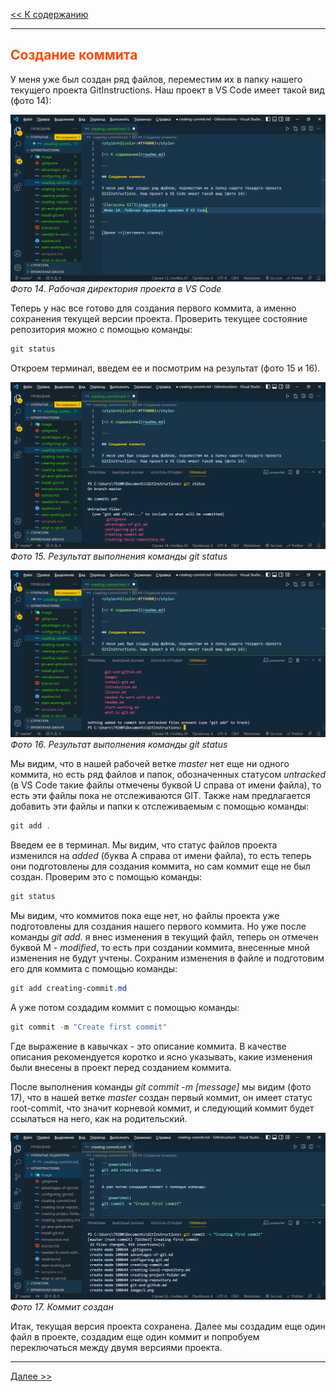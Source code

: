 <style>h2{color:#ff4800}</style>

[<< К содержанию](readme.md)

---

## Создание коммита

У меня уже был создан ряд файлов, переместим их в папку нашего текущего проекта GitInstructions. Наш проект в VS Code имеет такой вид (фото 14):

![Рабочая директория](image/14.png)
_Фото 14. Рабочая директория проекта в VS Code_

Теперь у нас все готово для создания первого коммита, а именно сохранения текущей версии проекта. Проверить текущее состояние репозитория можно с помощью команды:

```powershell
git status
```

Откроем терминал, введем ее и посмотрим на результат (фото 15 и 16).

![GIT статус](image/15.png)
_Фото 15. Результат выполнения команды git status_

![GIT статус](image/16.png)
_Фото 16. Результат выполнения команды git status_

Мы видим, что в нашей рабочей ветке _master_ нет еще ни одного коммита, но есть ряд файлов и папок, обозначенных статусом _untracked_ (в VS Code такие файлы отмечены буквой U справа от имени файла), то есть эти файлы пока не отслеживаются GIT. Также нам предлагается добавить эти файлы и папки к отслеживаемым с помощью команды:

```powershell
git add .
```

Введем ее в терминал. Мы видим, что статус файлов проекта изменился на _added_ (буква А справа от имени файла), то есть теперь они подготовлены для создания коммита, но сам коммит еще не был создан. Проверим это с помощью команды:

```powershell
git status
```

Мы видим, что коммитов пока еще нет, но файлы проекта уже подготовлены для создания нашего первого коммита. Но уже после команды _git add._ я внес изменения в текущий файл, теперь он отмечен буквой М - _modified_, то есть при создании коммита, внесенные мной изменения не будут учтены. Сохраним изменения в файле и подготовим его для коммита с помощью команды:

```powershell
git add creating-commit.md
```

А уже потом создадим коммит с помощью команды:

```powershell
git commit -m "Create first commit"
```

Где выражение в кавычках - это описание коммита. В качестве описания рекомендуется коротко и ясно указывать, какие изменения были внесены в проект перед созданием коммита.

После выполнения команды _git commit -m [message]_ мы видим (фото 17), что в нашей ветке _master_ создан первый коммит, он имеет статус root-commit, что значит корневой коммит, и следующий коммит будет ссылаться на него, как на родительский.

![Коммит создан](image/17.png)
_Фото 17. Коммит создан_

Итак, текущая версия проекта сохранена. Далее мы создадим еще один файл в проекте, создадим еще один коммит и попробуем переключаться между двумя версиями проекта.

---

[Далее >>](shifting-versions.md)
